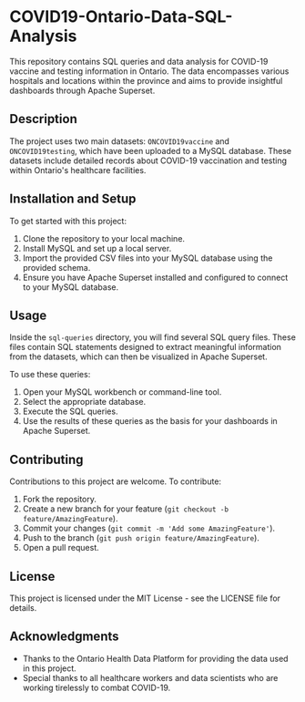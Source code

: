 # COVID19-Ontario-Data-SQL-Analysis

This repository contains SQL queries and data analysis for COVID-19 vaccine and testing information in Ontario. The data encompasses various hospitals and locations within the province and aims to provide insightful dashboards through Apache Superset.

## Description

The project uses two main datasets: `ONCOVID19vaccine` and `ONCOVID19testing`, which have been uploaded to a MySQL database. These datasets include detailed records about COVID-19 vaccination and testing within Ontario's healthcare facilities.

## Installation and Setup

To get started with this project:

1. Clone the repository to your local machine.
2. Install MySQL and set up a local server.
3. Import the provided CSV files into your MySQL database using the provided schema.
4. Ensure you have Apache Superset installed and configured to connect to your MySQL database.

## Usage

Inside the `sql-queries` directory, you will find several SQL query files. These files contain SQL statements designed to extract meaningful information from the datasets, which can then be visualized in Apache Superset.

To use these queries:

1. Open your MySQL workbench or command-line tool.
2. Select the appropriate database.
3. Execute the SQL queries.
4. Use the results of these queries as the basis for your dashboards in Apache Superset.

## Contributing

Contributions to this project are welcome. To contribute:

1. Fork the repository.
2. Create a new branch for your feature (`git checkout -b feature/AmazingFeature`).
3. Commit your changes (`git commit -m 'Add some AmazingFeature'`).
4. Push to the branch (`git push origin feature/AmazingFeature`).
5. Open a pull request.

## License

This project is licensed under the MIT License - see the LICENSE file for details.

## Acknowledgments

- Thanks to the Ontario Health Data Platform for providing the data used in this project.
- Special thanks to all healthcare workers and data scientists who are working tirelessly to combat COVID-19.
